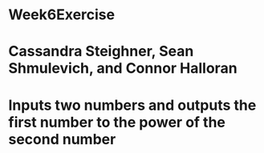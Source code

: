 # Week6Exercise
# Cassandra Steighner, Sean Shmulevich, and Connor Halloran
# Inputs two numbers and outputs the first number to the power of the second number
